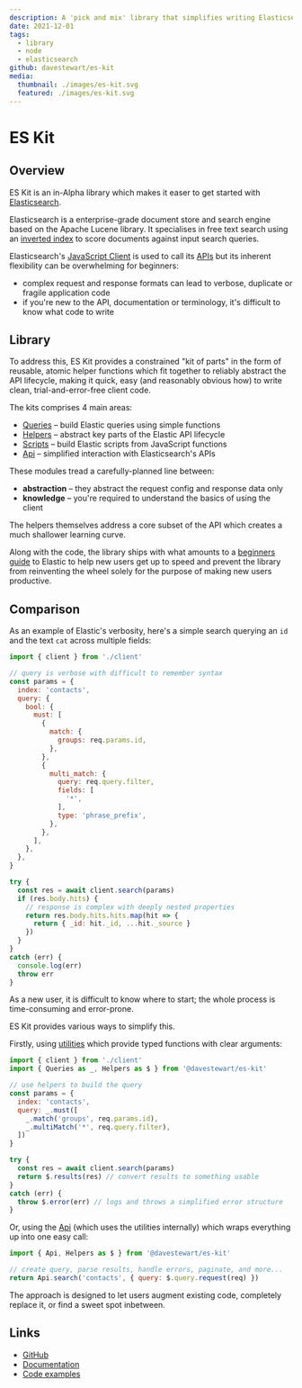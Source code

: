 ```yaml
---
description: A 'pick and mix' library that simplifies writing Elasticsearch code
date: 2021-12-01
tags:
  - library
  - node
  - elasticsearch
github: davestewart/es-kit
media:
  thumbnail: ./images/es-kit.svg
  featured: ./images/es-kit.svg
---
```

# ES Kit

## Overview

ES Kit is an in-Alpha library which makes it easer to get started with [Elasticsearch](https://www.elastic.co/).

Elasticsearch is a enterprise-grade document store and search engine based on the Apache Lucene library. It specialises in free text search using an [inverted index](https://www.knowi.com/blog/what-is-elastic-search/) to score documents against input search queries.

Elasticsearch's [JavaScript Client](https://www.elastic.co/guide/en/elasticsearch/client/javascript-api/current/introduction.html) is used to call its [APIs](https://www.elastic.co/guide/en/elasticsearch/reference/current/rest-apis.html) but its inherent flexibility can be overwhelming for beginners:

- complex request and response formats can lead to verbose, duplicate or fragile application code
- if you're new to the API, documentation or terminology, it's difficult to know what code to write

## Library

To address this, ES Kit provides a constrained "kit of parts" in the form of reusable, atomic helper functions which fit together to reliably abstract the API lifecycle, making it quick, easy (and reasonably obvious how) to write clean, trial-and-error-free client code.

The kits comprises 4 main areas:

- [Queries](https://github.com/davestewart/es-kit/blob/main/docs/utilities/queries.md) – build Elastic queries using simple functions
- [Helpers](https://github.com/davestewart/es-kit/blob/main/docs/utilities/helpers.md) – abstract key parts of the Elastic API lifecycle
- [Scripts](https://github.com/davestewart/es-kit/blob/main/docs/utilities/scripts.md) – build Elastic scripts from JavaScript functions
- [Api](https://github.com/davestewart/es-kit/blob/main/docs/api/README.md) – simplified interaction with Elasticsearch's APIs

These modules tread a carefully-planned line between:

- **abstraction** – they abstract the request config and response data only
- **knowledge** – you're required to understand the basics of using the client 

The helpers themselves address a core subset of the API which creates a much shallower learning curve. 

Along with the code, the library ships with what amounts to a [beginners guide](https://github.com/davestewart/es-kit/blob/main/docs/elastic/README.md) to Elastic to help new users get up to speed and prevent the library from reinventing the wheel solely for the purpose of making new users productive.

## Comparison

As an example of Elastic's verbosity, here's a simple search querying an `id` and the text `cat` across multiple fields: 

```js
import { client } from './client'

// query is verbose with difficult to remember syntax
const params = {
  index: 'contacts',
  query: {
    bool: {
      must: [
        {
          match: {
            groups: req.params.id,
          },
        },
        {
          multi_match: {
            query: req.query.filter,
            fields: [
              '*',
            ],
            type: 'phrase_prefix',
          },
        },
      ],
    },
  },
}

try {
  const res = await client.search(params)
  if (res.body.hits) {
    // response is complex with deeply nested properties
    return res.body.hits.hits.map(hit => {
      return { _id: hit._id, ...hit._source }
    })    
  }
}
catch (err) {
  console.log(err)
  throw err
}
```

As a new user, it is difficult to know where to start; the whole process is time-consuming and error-prone.

ES Kit provides various ways to simplify this.

Firstly, using [utilities](https://github.com/davestewart/es-kit/tree/main/docs/utilities) which provide typed functions with clear arguments:

```js
import { client } from './client'
import { Queries as _, Helpers as $ } from '@davestewart/es-kit'

// use helpers to build the query
const params = {
  index: 'contacts',
  query: _.must([
    _.match('groups', req.params.id),
    _.multiMatch('*', req.query.filter),
  ])
}

try {
  const res = await client.search(params)
  return $.results(res) // convert results to something usable
}
catch (err) {
  throw $.error(err) // logs and throws a simplified error structure
}
```

Or, using the [Api](https://github.com/davestewart/es-kit/tree/main/docs/api) (which uses the utilities internally) which wraps everything up into one easy call:

```js
import { Api, Helpers as $ } from '@davestewart/es-kit'

// create query, parse results, handle errors, paginate, and more...
return Api.search('contacts', { query: $.query.request(req) })
```

The approach is designed to let users augment existing code, completely replace it, or find a sweet spot inbetween.

## Links

- [GitHub](https://github.com/davestewart/es-kit)
- [Documentation](https://github.com/davestewart/es-kit/tree/master/docs)
- [Code examples](https://github.com/davestewart/es-kit/tree/master/docs/examples.md)

